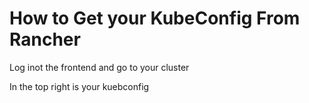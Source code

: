 # How to Get your KubeConfig From Rancher

Log inot the frontend and go to your cluster

In the top right is your kuebconfig